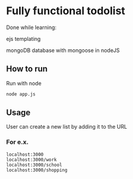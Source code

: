 # Fully functional todolist

Done while learning:

ejs templating

mongoDB database with mongoose in nodeJS

## How to run

Run with node 

```bash
node app.js
```

## Usage
User can create a new list by adding it to the URL
### For e.x.
```
localhost:3000
localhost:3000/work
localhost:3000/school
localhost:3000/shopping
```
